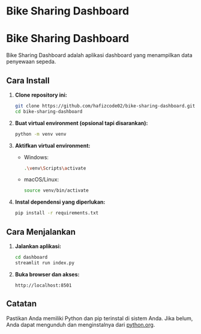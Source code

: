 # Bike Sharing Dashboard

# Bike Sharing Dashboard

Bike Sharing Dashboard adalah aplikasi dashboard yang menampilkan data penyewaan sepeda.

## Cara Install

1. **Clone repository ini:**
	```sh
	git clone https://github.com/hafizcode02/bike-sharing-dashboard.git
	cd bike-sharing-dashboard
	```

2. **Buat virtual environment (opsional tapi disarankan):**
	```sh
	python -m venv venv
	```

3. **Aktifkan virtual environment:**
	- Windows:
		```sh
		.\venv\Scripts\activate
		```
	- macOS/Linux:
		```sh
		source venv/bin/activate
		```

4. **Instal dependensi yang diperlukan:**
	```sh
	pip install -r requirements.txt
	```

## Cara Menjalankan

1. **Jalankan aplikasi:**
	```sh
    cd dashboard
	streamlit run index.py
	```

2. **Buka browser dan akses:**
	```
	http://localhost:8501
	```

## Catatan

Pastikan Anda memiliki Python dan pip terinstal di sistem Anda. Jika belum, Anda dapat mengunduh dan menginstalnya dari [python.org](https://www.python.org/).
